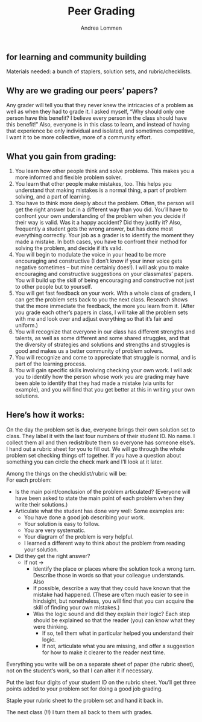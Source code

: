 ﻿---
layout: page
title: Peer Grading 
permalink: /peer/
author: Andrea Lommen
---

## for learning and community building

Materials needed: a bunch of staplers, solution sets, and rubric/checklists.

## Why are we grading our peers’ papers?
Any grader will tell you that they never knew the intricacies of a problem as well as when they had to grade it. I asked myself, “Why should only one person have this benefit?   I believe every person in the class should have this benefit!”
Also, everyone is in this class to learn, and instead of having that experience be only individual and isolated, and sometimes competitive, I want it to be more collective, more of a community effort. 

## What you gain from grading:
1.  You learn how other people think and solve problems.  This makes you a more informed and flexible problem solver. 
2.	You learn that other people make mistakes, too.  This helps you understand that making mistakes is a normal thing, a part of problem solving, and a part of learning.  
3.	You have to think more deeply about the problem.  Often, the person will get the right answer but in a different way than you did.  You’ll have to confront your own understanding of the problem when you decide if their way is valid.  Was it a happy accident?  Did they justify it?   Also, frequently a student gets the wrong answer, but has done most everything correctly.  Your job as a grader is to identify the moment they made a mistake.  In both cases, you have to confront their method for solving the problem, and decide if it’s valid. 
4.	You will begin to modulate the voice in your head to be more encouraging and constructive (I don’t know if your inner voice gets negative sometimes – but mine certainly does!). I will ask you to make encouraging and constructive suggestions on your classmates’ papers.   You will build up the skill of being encouraging and constructive not just to other people but to yourself.  
5.	You will get fast feedback on your work. With a whole class of graders, I can get the problem sets back to you the next class.  Research shows that the more immediate the feedback, the more you learn from it. (After you grade each other’s papers in class, I will take all the problem sets with me and look over and adjust everything so that it’s fair and uniform.)
6.	You will recognize that everyone in our class has different strengths and talents, as well as some different and some shared struggles, and that the diversity of strategies and solutions and strengths and struggles is good and makes us a better community of problem solvers.
7.	You will recognize and come to appreciate that struggle is normal, and is part of the learning process. 
8.	You will gain specific skills involving checking your own work.  I will ask you to identify how the person whose work you are grading may have been able to identify that they had made a mistake (via units for example), and you will find that you get better at this in writing your own solutions.


## Here’s how it works:
On the day the problem set is due, everyone brings their own solution set to class. They label it with the last four numbers of their student ID.  No name.  I collect them all and then redistribute them so everyone has someone else’s. I hand out a rubric sheet for you to fill out. We will go through the whole problem set checking things off together. If you have a question about something you can circle the check mark and I’ll look at it later. 

Among the things on the checklist/rubric will be:
<br>
For each problem:
   *	Is the main point/conclusion of the problem articulated?  (Everyone will have been asked to state the main point of each problem when they write their solutions.) 
   *	Articulate what the student has done very well: Some examples are:
        *	You have done a good job describing your work.
        *	Your solution is easy to follow.
        *	You are very systematic.
        *	Your diagram of the problem is very helpful.
        *	I learned a different way to think about the problem from reading your solution.
   *	Did they get the right answer?
        * If not -> 
            *	Identify the place or places where the solution took a wrong turn.   Describe those in words so that your colleague understands.  Also 
            *	If possible, describe a way that they could have known that the mistake had happened. (These are often much easier to see in hindsight, but nonetheless, you will find that you can acquire the skill of finding your own mistakes.)
            * Was the logic sound and did they explain their logic?  Each step should be explained so that the reader (you) can know what they were thinking.
                * If so, tell them what in particular helped you understand their logic.
                * If not, articulate what you are missing, and offer a suggestion for how to make it clearer to the reader next time.

Everything you write will be on a separate sheet of paper (the rubric sheet), not on the student’s work, so that I can alter it if necessary.

Put the last four digits of your student ID on the rubric sheet.   You’ll get three points added to your problem set for doing a good job grading. 

Staple your rubric sheet to the problem set and hand it back in.

The next class (!!) I turn them all back to them with grades.



